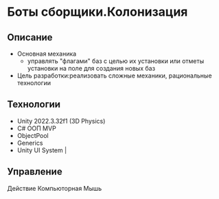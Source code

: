 # Боты сборщики.Колонизация 

##  Описание
- Основная механика
  - управлять "флагами" баз с целью их установки или отметы установки на поле для создания новых баз
- Цель разработки:реализовать сложные механики, рациональные технологии

##  Технологии
- Unity 2022.3.32f1 (3D Physics)
- C# ООП MVP
- ObjectPool
- Generics
- Unity UI System                     |

## Управление
Действие  Компьюторная	Мышь
